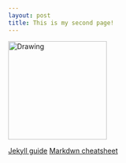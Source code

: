 ```yaml
---
layout: post
title: This is my second page!
---
```



<img src="{{ site.baseurl }}/images/me.jpg" alt="Drawing" style="width: 200px;"/>

[Jekyll guide](https://www.smashingmagazine.com/2014/08/build-blog-jekyll-github-pages/)
[Markdwn cheatsheet](https://github.com/adam-p/markdown-here/wiki/Markdown-Cheatsheet)